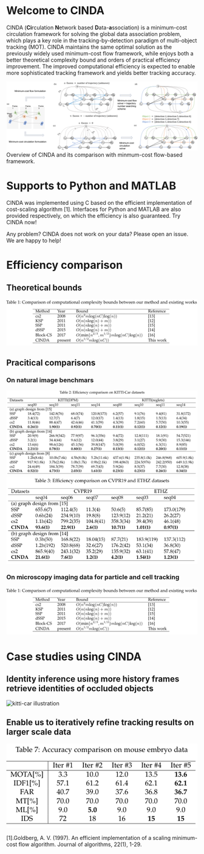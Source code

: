 # Welcome to CINDA
CINDA (**Ci**rculation **N**etwork based **D**ata-**a**ssociation) is a minimum-cost circulation framework for solving the global data association problem, which plays a key role in the tracking-by-detection paradigm of multi-object tracking (MOT). CINDA maintains the same optimal solution as the previously widely used minimum-cost flow framework, while enjoys both a better theoretical complexity bound and orders of practical efficiency improvement. The improved computational efficiency is expected to enable more sophisticated tracking framework and yields better tracking accuracy.

![Overview of CINDA](img/fig1_mot_min_cost_v3.png)
Overview of CINDA and its comparison with minmum-cost flow-based framework.
# Supports to Python and MATLAB
CINDA was implemented using C based on the efficient implementation of cost-scaling algorithm [1]. Interfaces for Python and MATLAB are also provided respectively, on which the efficiency is also guaranteed. Try CINDA now!

Any problem? CINDA does not work on your data? Please open an issue. We are happy to help!

# Efficiency comparison
## Theoretical bounds
![Theoretical bound of CINDA](img/theoretical_bound.png)
## Pracitical comparisons
### On natural image benchmars
![kitti-car dataset](img/kitti_car.png)
![CVPR19 ETHZ dataset](img/cvpr_ethz.png)
### On microscopy imaging data for particle and cell tracking
![Particle and cell tracking](img/theoretical_bound.png)

# Case studies using CINDA
## Identity inference using more history frames retrieve identities of occluded objects
![kitti-car illustration](img/KITTI_track_res.png)
## Enable us to iteratively refine tracking results on larger scale data
![Embryo_res](img/Embryo_res.png)

[1].Goldberg, A. V. (1997). An efficient implementation of a scaling minimum-cost flow algorithm. Journal of algorithms, 22(1), 1-29.
